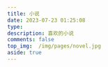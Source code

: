 ```yaml
---
title: 小说
date: 2023-07-23 01:25:08
type:
description: 喜欢的小说
comments: false
top_img:  /img/pages/novel.jpg
aside: true
---
```


